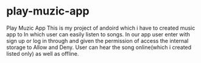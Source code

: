 # play-muzic-app
Play Muzic App
This is my project of andoird which i have to created music app to In which user can easily listen to songs.
In our app user enter with sign up or log in through and given the permission of access the internal storage to Allow and Deny.
User can hear the song online(which i created listed only) as well as offline. 
